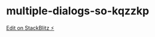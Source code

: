 # multiple-dialogs-so-kqzzkp

[Edit on StackBlitz ⚡️](https://stackblitz.com/edit/multiple-dialogs-so-kqzzkp)